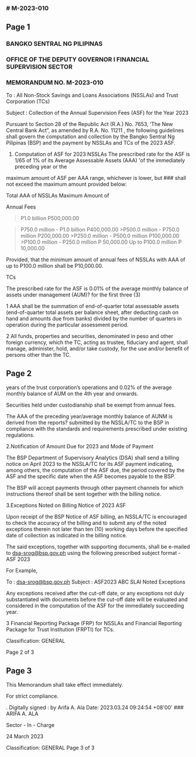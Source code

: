 ### # M-2023-010

## Page 1

### BANGKO SENTRAL NG PILIPINAS

### OFFICE OF THE DEPUTY GOVERNOR I FINANCIAL SUPERVISION SECTOR

### MEMORANDUM NO. M-2023-010

To : All Non-Stock Savings and Loans Associations (NSSLAs) and Trust Corporation (TCs)

Subject : Collection of the Annual Supervision Fees (ASF) for the Year 2023

Pursuant to Section 28 of the Republic Act (R.A.) No. 7653, ‘The New Central Bank Act”, as amended by R.A. No. 11211 , the following guidelines shall govern the computation and collection by the Bangko Sentral Ng Pilipinas (BSP) and the payment by NSSLAs and TCs of the 2023 ASF.

1. Computation of ASF for 2023 NSSLAs The prescribed rate for the ASF is 1/65 of 1% of its Average Assessable Assets (AAA) 'of the immediately preceding year or the

maximum amount of ASF per AAA range, whichever is lower, but ### shall not exceed the maximum amount provided below:

Total AAA of NSSLAs Maximum Amount of

Annual Fees

>P1.0 billion P500,000.00

>P750.0 million - P1.0 billion P400,000.00 >P500.0 million - P750.0 million P200,000.00 >P250.0 million - P500.0 million P100,000.00 >P100.0 million - P250.0 million P 50,000.00 Up to P100.0 million P 10,000.00

Provided, that the minimum amount of annual fees of NSSLAs with AAA of up to P100.0 million shall be P10,000.00.

TCs

The prescribed rate for the ASF is 0.01% of the average monthly balance of assets under management (AUM)? for the first three (3)

1 AAA shall be the summation of end-of-quarter total assessable assets (end-of-quarter total assets per balance sheet, after deducting cash on hand and amounts due from banks) divided by the number of quarters in operation during the particular assessment period.

2 All funds, properties and securities, denominated in peso and other foreign currency, which the TC, acting as trustee, fiduciary and agent, shall manage, administer, hold, and/or take custody, for the use and/or benefit of persons other than the TC.

## Page 2

years of the trust corporation’s operations and 0.02% of the average monthly balance of AUM on the 4th year and onwards.

Securities held under custodianship shall be exempt from annual fees.

The AAA of the preceding year/average monthly balance of AUNM is derived from the reports? submitted by the NSSLA/TC to the BSP in compliance with the standards and requirements prescribed under existing regulations.

2.Notification of Amount Due for 2023 and Mode of Payment

The BSP Department of Supervisory Analytics (DSA) shall send a billing notice on April 2023 to the NSSLA/TC for its ASF payment indicating, among others, the computation of the ASF due, the period covered by the ASF and the specific date when the ASF becomes payable to the BSP.

The BSP will accept payments through other payment channels for which instructions thereof shall be sent together with the billing notice.

3.Exceptions Noted on Billing Notice of 2023 ASF

Upon receipt of the BSP Notice of ASF billing, an NSSLA/TC is encouraged to check the accuracy of the billing and to submit any of the noted exceptions therein not later than ten (10) working days before the specified date of collection as indicated in the billing notice.

The said exceptions, together with supporting documents, shall be e-mailed to dsa-srog@bsp.gov.ph using the following prescribed subject format - ASF 2023 <space> <BSFI Name> <space> <Noted Exceptions>

For Example,

To : dsa-srog@bsp.gov.ph Subject : ASF2023 ABC SLAI Noted Exceptions

Any exceptions received after the cut-off date, or any exceptions not duly substantiated with documents before the cut-off date will be evaluated and considered in the computation of the ASF for the immediately succeeding year.

3 Financial Reporting Package (FRP) for NSSLAs and Financial Reporting Package for Trust Institution (FRPTI) for TCs.

Classification: GENERAL

Page 2 of 3

## Page 3

This Memorandum shall take effect immediately.

For strict compliance.

. Digitally signed : by Arifa A. Ala Date: 2023.03.24 09:24:54 +08'00' ### ARIFA A. ALA

Sector - In - Charge

24 March 2023

Classification: GENERAL Page 3 of 3 